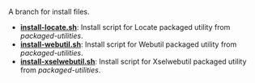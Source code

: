 
A branch for install files.

* [**install-locate.sh**](install-locate.sh): Install script for Locate packaged utility from *packaged-utilities*.
* [**install-webutil.sh**](install-webutil.sh): Install script for Webutil packaged utility from *packaged-utilities*.
* [**install-xselwebutil.sh**](install-xselwebutil.sh): Install script for Xselwebutil packaged utility from *packaged-utilities*.
